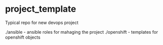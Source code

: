 # project_template
Typical repo for new devops project

./ansible - ansible roles for mahaging the project
./openshift - templates for openshift objects